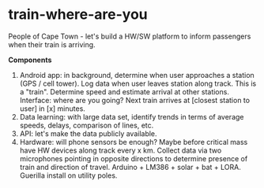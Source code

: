 # train-where-are-you
People of Cape Town - let's build a HW/SW platform to inform passengers when their train is arriving.

**Components**
1. Android app: in background, determine when user approaches a station (GPS / cell tower). Log data when user leaves station along track. This is a "train". Determine speed and estimate arrival at other stations. Interface: where are you going? Next train arrives at \[closest station to user\] in \[x\] minutes.
2. Data learning: with large data set, identify trends in terms of average speeds, delays, comparison of lines, etc.
3. API: let's make the data publicly available.
4. Hardware: will phone sensors be enough? Maybe before critical mass have HW devices along track every x km. Collect data via two microphones pointing in opposite directions to determine presence of train and direction of travel. Arduino + LM386 + solar + bat + LORA. Guerilla install on utility poles.
